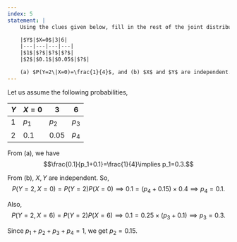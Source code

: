 ```yaml
---
index: 5
statement: |
    Using the clues given below, fill in the rest of the joint distribution. There is only one answer.

    |$Y$|$X=0$|3|6|
    |---|---|---|---|
    |$1$|$?$|$?$|$?$|
    |$2$|$0.1$|$0.05$|$?$|

    (a) $P(Y=2\|X=0)=\frac{1}{4}$, and (b) $X$ and $Y$ are independent.
---
```

Let us assume the following probabilities, 

|$Y$|$X=0$|3|6|
|--|--|--|--|
|$1$|$p_1$|$p_2$|$p_3$|
|$2$|$0.1$|$0.05$|$p_4$|

From (a), we have
$$\frac{0.1}{p_1+0.1}=\frac{1}{4}\implies p_1=0.3.$$

From (b), $X,Y$ are independent. So,  
$$P(Y=2,X=0)=P(Y=2)P(X=0)\implies 0.1=(p_4+0.15)\times0.4\implies p_4=0.1.$$

Also,
$$P(Y=2,X=6)=P(Y=2)P(X=6)\implies 0.1=0.25\times(p_3+0.1)\implies p_3=0.3.$$

Since $p_1+p_2+p_3+p_4=1$, we get $p_2=0.15$.
